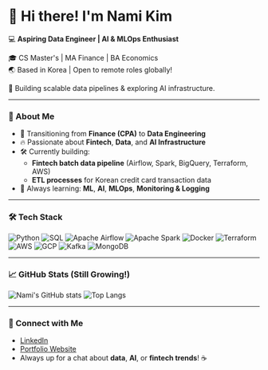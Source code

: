 # 👋 Hi there! I'm Nami Kim

💻 **Aspiring Data Engineer | AI & MLOps Enthusiast**  

🎓 CS Master's | MA Finance | BA Economics  
🌏 Based in Korea | Open to remote roles globally!  

🔨 Building scalable data pipelines & exploring AI infrastructure.  

---

### 🚀 About Me

- 🧩 Transitioning from **Finance (CPA)** to **Data Engineering**  
- 🔥 Passionate about **Fintech**, **Data**, and **AI Infrastructure**  
- 🛠️ Currently building:  
  - **Fintech batch data pipeline** (Airflow, Spark, BigQuery, Terraform, AWS)  
  - **ETL processes** for Korean credit card transaction data  
- 🎯 Always learning: **ML**, **AI**, **MLOps**, **Monitoring & Logging**  

---

### 🛠️ Tech Stack

![Python](https://img.shields.io/badge/Python-3776AB?style=flat&logo=python&logoColor=white)
![SQL](https://img.shields.io/badge/SQL-003B57?style=flat&logo=sqlite&logoColor=white)
![Apache Airflow](https://img.shields.io/badge/Airflow-017CEE?style=flat&logo=apacheairflow&logoColor=white)
![Apache Spark](https://img.shields.io/badge/Spark-E25A1C?style=flat&logo=apachespark&logoColor=white)
![Docker](https://img.shields.io/badge/Docker-2496ED?style=flat&logo=docker&logoColor=white)
![Terraform](https://img.shields.io/badge/Terraform-7B42BC?style=flat&logo=terraform&logoColor=white)
![AWS](https://img.shields.io/badge/AWS-FF9900?style=flat&logo=amazonaws&logoColor=white)
![GCP](https://img.shields.io/badge/GCP-4285F4?style=flat&logo=googlecloud&logoColor=white)
![Kafka](https://img.shields.io/badge/Kafka-231F20?style=flat&logo=apachekafka&logoColor=white)
![MongoDB](https://img.shields.io/badge/MongoDB-47A248?style=flat&logo=mongodb&logoColor=white)

---

### 📈 GitHub Stats (Still Growing!)

![Nami's GitHub stats](https://github-readme-stats.vercel.app/api?username=namikimlab&show_icons=true&theme=radical)
![Top Langs](https://github-readme-stats.vercel.app/api/top-langs/?username=namikimlab&layout=compact&theme=radical)

---

### 🔗 Connect with Me

- [LinkedIn](https://linkedin.com/in/namixkim)
- [Portfolio Website](https://namikimlab.github.io/)
- Always up for a chat about **data**, **AI**, or **fintech trends**! ☕
